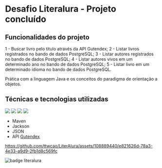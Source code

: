 # Desafio Literalura - Projeto concluído </h2>

## Funcionalidades do projeto 

1 - Buscar livro pelo título através da API Gutendex;
2 - Listar livros registrados no bando de dados PostgreSQL;
3 - Listar autores registrados no bando de dados PostgreSQL;
4 - Listar autores vivos em um determinado ano no bando de dados PostgreSQL;
5 - Listar livro em um determinado idioma no bando de dados PostgreSQL.

Prática com a linguagem Java e os conceitos do paradigma de orientação a objetos.

 ## Técnicas e tecnologias utilizadas
![](https://img.shields.io/badge/Java-ED8B00?style=for-the-badge&logo=openjdk&logoColor=white) ![](https://img.shields.io/badge/Intellij%20Idea-000?logo=intellij-idea&style=for-the-badge) ![](https://img.shields.io/badge/SpringBoot-6DB33F?style=flat-square&logo=Spring&logoColor=white) ![](https://img.shields.io/badge/postgresql-4169e1?style=for-the-badge&logo=postgresql&logoColor=white)
- Maven
- Jackson
- JSON
- API [Gutendex](https://gutendex.com/)

  
https://github.com/ttwcao/LiterAlura/assets/108889440/e821626d-78a3-4e33-a9d9-2fb1d8c569fc

![badge literalura](https://github.com/ttwcao/LiterAlura/assets/108889440/1ac2533f-d877-44ce-acc0-170a0b43eb33)
